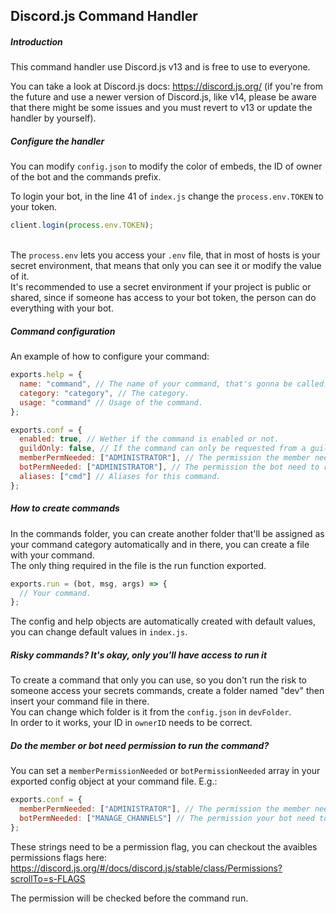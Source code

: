 ## Discord.js Command Handler
##### Introduction
This command handler use Discord.js v13 and is free to use to everyone.

You can take a look at Discord.js docs: https://discord.js.org/ (if you're from the future and use a newer version of Discord.js, like v14, please be aware that there might be some issues and you must revert to v13 or update the handler by yourself).

##### Configure the handler
You can modify ``config.json`` to modify the color of embeds, the ID of owner of the bot and the commands prefix.

To login your bot, in the line 41 of ``index.js`` change the ``process.env.TOKEN`` to your token.
```js
client.login(process.env.TOKEN);
```
<br/>The ``process.env`` lets you access your ``.env`` file, that in most of hosts is your secret environment, that means that only you can see it or modify the value of it.
<br/>It's recommended to use a secret environment if your project is public or shared, since if someone has access to your bot token, the person can do everything with your bot.

##### Command configuration
An example of how to configure your command:
```js
exports.help = {
  name: "command", // The name of your command, that's gonna be called.
  category: "category", // The category.
  usage: "command" // Usage of the command.
};

exports.conf = {
  enabled: true, // Wether if the command is enabled or not.
  guildOnly: false, // If the command can only be requested from a guild.
  memberPermNeeded: ["ADMINISTRATOR"], // The permission the member need to run command.
  botPermNeeded: ["ADMINISTRATOR"], // The permission the bot need to run command.
  aliases: ["cmd"] // Aliases for this command.
};
```

##### How to create commands
In the commands folder, you can create another folder that'll be assigned as your command category automatically and in there, you can
create a file with your command.
<br/>The only thing required in the file is the run function exported. 
```js
exports.run = (bot, msg, args) => {
  // Your command.
};
```
The config and help objects
are automatically created with default values, you can change default values in ``index.js``.

##### Risky commands? It's okay, only you'll have access to run it
To create a command that only you can use, so you don't run the risk to someone access your secrets commands, create a folder named "dev" then insert your command file in there.
<br/>You can change which folder is it from the ``config.json`` in ``devFolder``.
<br/>In order to it works, your ID in ``ownerID`` needs to be correct.

##### Do the member or bot need permission to run the command?
You can set a ``memberPermissionNeeded`` or ``botPermissionNeeded`` array in your exported config object at your command file.
E.g.:
```js
exports.conf = {
  memberPermNeeded: ["ADMINISTRATOR"], // The permission the member need to run the command in the guild it was ran.
  botPermNeeded: ["MANAGE_CHANNELS"] // The permission your bot need to run the command in the guild it was ran.
};
```
These strings need to be a permission flag, you can checkout the avaibles permissions flags here:
https://discord.js.org/#/docs/discord.js/stable/class/Permissions?scrollTo=s-FLAGS

The permission will be checked before the command run.

